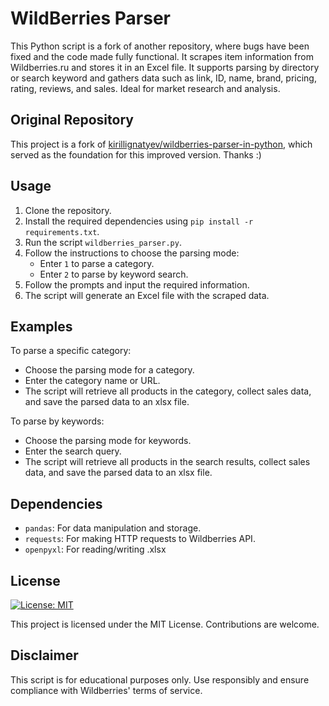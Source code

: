 # WildBerries Parser

This Python script is a fork of another repository, where bugs have been fixed and the code made fully functional. It scrapes item information from Wildberries.ru and stores it in an Excel file. It supports parsing by directory or search keyword and gathers data such as link, ID, name, brand, pricing, rating, reviews, and sales. Ideal for market research and analysis.



## Original Repository

This project is a fork of [kirillignatyev/wildberries-parser-in-python](https://github.com/kirillignatyev/wildberries-parser-in-python), which served as the foundation for this improved version. Thanks :)

## Usage

1. Clone the repository.
2. Install the required dependencies using `pip install -r requirements.txt`.
3. Run the script `wildberries_parser.py`.
4. Follow the instructions to choose the parsing mode:
   - Enter `1` to parse a category.
   - Enter `2` to parse by keyword search.
5. Follow the prompts and input the required information.
6. The script will generate an Excel file with the scraped data.

## Examples
To parse a specific category:
- Choose the parsing mode for a category.
- Enter the category name or URL.
- The script will retrieve all products in the category, collect sales data, and save the parsed data to an xlsx file.

To parse by keywords:
- Choose the parsing mode for keywords.
- Enter the search query.
- The script will retrieve all products in the search results, collect sales data, and save the parsed data to an xlsx file.

## Dependencies

- `pandas`: For data manipulation and storage.
- `requests`: For making HTTP requests to Wildberries API.
- `openpyxl`: For reading/writing .xlsx

## License
[![License: MIT](https://img.shields.io/badge/License-MIT-blue.svg)](https://opensource.org/licenses/MIT)

This project is licensed under the MIT License. Contributions are welcome.

## Disclaimer

This script is for educational purposes only. Use responsibly and ensure compliance with Wildberries' terms of service.
